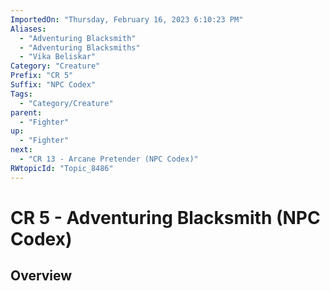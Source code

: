 ```yaml
---
ImportedOn: "Thursday, February 16, 2023 6:10:23 PM"
Aliases:
  - "Adventuring Blacksmith"
  - "Adventuring Blacksmiths"
  - "Vika Beliskar"
Category: "Creature"
Prefix: "CR 5"
Suffix: "NPC Codex"
Tags:
  - "Category/Creature"
parent:
  - "Fighter"
up:
  - "Fighter"
next:
  - "CR 13 - Arcane Pretender (NPC Codex)"
RWtopicId: "Topic_8486"
---
```

# CR 5 - Adventuring Blacksmith (NPC Codex)
## Overview
